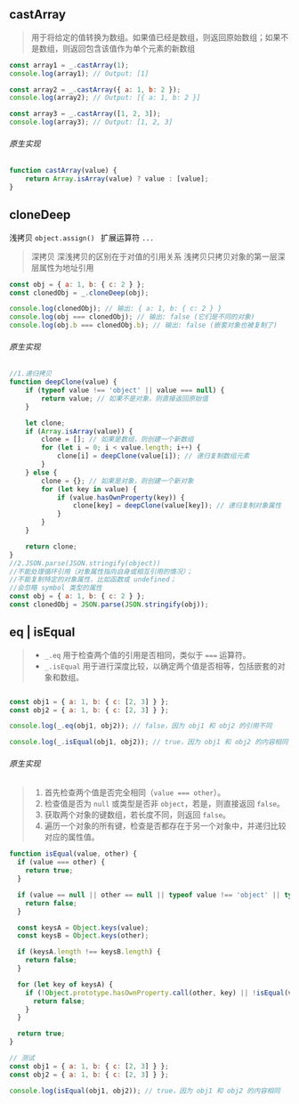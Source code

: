 ## castArray

> 用于将给定的值转换为数组。如果值已经是数组，则返回原始数组；如果不是数组，则返回包含该值作为单个元素的新数组

```js
const array1 = _.castArray(1);
console.log(array1); // Output: [1]

const array2 = _.castArray({ a: 1, b: 2 });
console.log(array2); // Output: [{ a: 1, b: 2 }]

const array3 = _.castArray([1, 2, 3]);
console.log(array3); // Output: [1, 2, 3]
```

###### 原生实现

```js
function castArray(value) {
    return Array.isArray(value) ? value : [value];
}
```

## cloneDeep

浅拷贝 `object.assign() `  扩展运算符  `...`

> 深拷贝     深浅拷贝的区别在于对值的引用关系    浅拷贝只拷贝对象的第一层深层属性为地址引用

```js
const obj = { a: 1, b: { c: 2 } };
const clonedObj = _.cloneDeep(obj);

console.log(clonedObj); // 输出: { a: 1, b: { c: 2 } }
console.log(obj === clonedObj); // 输出: false (它们是不同的对象)
console.log(obj.b === clonedObj.b); // 输出: false (嵌套对象也被复制了)
```

###### 原生实现

```js
//1.递归拷贝
function deepClone(value) {
    if (typeof value !== 'object' || value === null) {
        return value; // 如果不是对象，则直接返回原始值
    }

    let clone;
    if (Array.isArray(value)) {
        clone = []; // 如果是数组，则创建一个新数组
        for (let i = 0; i < value.length; i++) {
            clone[i] = deepClone(value[i]); // 递归复制数组元素
        }
    } else {
        clone = {}; // 如果是对象，则创建一个新对象
        for (let key in value) {
            if (value.hasOwnProperty(key)) {
                clone[key] = deepClone(value[key]); // 递归复制对象属性
            }
        }
    }

    return clone;
}
//2.JSON.parse(JSON.stringify(object))
//不能处理循环引用（对象属性指向自身或相互引用的情况）；
//不能复制特定的对象属性，比如函数或 undefined；
//会忽略 symbol 类型的属性
const obj = { a: 1, b: { c: 2 } };
const clonedObj = JSON.parse(JSON.stringify(obj));
```

## eq   |   isEqual

> - `_.eq` 用于检查两个值的引用是否相同，类似于 `===` 运算符。
> - `_.isEqual` 用于进行深度比较，以确定两个值是否相等，包括嵌套的对象和数组。

```js

const obj1 = { a: 1, b: { c: [2, 3] } };
const obj2 = { a: 1, b: { c: [2, 3] } };

console.log(_.eq(obj1, obj2)); // false，因为 obj1 和 obj2 的引用不同

console.log(_.isEqual(obj1, obj2)); // true，因为 obj1 和 obj2 的内容相同
```

###### 原生实现

> 1. 首先检查两个值是否完全相同（`value === other`）。
> 2. 检查值是否为 `null` 或类型是否非 `object`，若是，则直接返回 `false`。
> 3. 获取两个对象的键数组，若长度不同，则返回 `false`。
> 4. 遍历一个对象的所有键，检查是否都存在于另一个对象中，并递归比较对应的属性值。

```js
function isEqual(value, other) {
  if (value === other) {
    return true;
  }

  if (value == null || other == null || typeof value !== 'object' || typeof other !== 'object') {
    return false;
  }

  const keysA = Object.keys(value);
  const keysB = Object.keys(other);

  if (keysA.length !== keysB.length) {
    return false;
  }

  for (let key of keysA) {
    if (!Object.prototype.hasOwnProperty.call(other, key) || !isEqual(value[key], other[key])) {
      return false;
    }
  }

  return true;
}

// 测试
const obj1 = { a: 1, b: { c: [2, 3] } };
const obj2 = { a: 1, b: { c: [2, 3] } };

console.log(isEqual(obj1, obj2)); // true，因为 obj1 和 obj2 的内容相同
```

